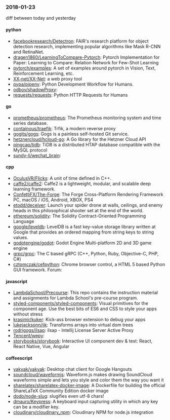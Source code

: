 ### 2018-01-23
diff between today and yesterday

#### python
* [facebookresearch/Detectron](https://github.com/facebookresearch/Detectron): FAIR's research platform for object detection research, implementing popular algorithms like Mask R-CNN and RetinaNet.
* [dragen1860/LearningToCompare-Pytorch](https://github.com/dragen1860/LearningToCompare-Pytorch): Pytorch Implementation for Paper: Learning to Compare: Relation Network for Few-Shot Learning
* [pytorch/examples](https://github.com/pytorch/examples): A set of examples around pytorch in Vision, Text, Reinforcement Learning, etc.
* [XX-net/XX-Net](https://github.com/XX-net/XX-Net): a web proxy tool
* [pypa/pipenv](https://github.com/pypa/pipenv): Python Development Workflow for Humans.
* [odboy/shadowProxy](https://github.com/odboy/shadowProxy): 
* [requests/requests](https://github.com/requests/requests): Python HTTP Requests for Humans 

#### go
* [prometheus/prometheus](https://github.com/prometheus/prometheus): The Prometheus monitoring system and time series database.
* [containous/traefik](https://github.com/containous/traefik): Trfik, a modern reverse proxy
* [gogits/gogs](https://github.com/gogits/gogs): Gogs is a painless self-hosted Git service.
* [hetznercloud/hcloud-go](https://github.com/hetznercloud/hcloud-go): A Go library for the Hetzner Cloud API
* [pingcap/tidb](https://github.com/pingcap/tidb): TiDB is a distributed HTAP database compatible with the MySQL protocol
* [sundy-li/wechat_brain](https://github.com/sundy-li/wechat_brain): 

#### cpp
* [OculusVR/Flicks](https://github.com/OculusVR/Flicks): A unit of time defined in C++.
* [caffe2/caffe2](https://github.com/caffe2/caffe2): Caffe2 is a lightweight, modular, and scalable deep learning framework.
* [ConfettiFX/The-Forge](https://github.com/ConfettiFX/The-Forge): The Forge Cross-Platform Rendering Framework PC, macOS / iOS, Android, XBOX, PS4
* [etodd/deceiver](https://github.com/etodd/deceiver): Launch your spider drone at walls, ceilings, and enemy heads in this philosophical shooter set at the end of the world.
* [ethereum/solidity](https://github.com/ethereum/solidity): The Solidity Contract-Oriented Programming Language
* [google/leveldb](https://github.com/google/leveldb): LevelDB is a fast key-value storage library written at Google that provides an ordered mapping from string keys to string values.
* [godotengine/godot](https://github.com/godotengine/godot): Godot Engine  Multi-platform 2D and 3D game engine
* [grpc/grpc](https://github.com/grpc/grpc): The C based gRPC (C++, Python, Ruby, Objective-C, PHP, C#)
* [cztomczak/cefpython](https://github.com/cztomczak/cefpython): Chrome browser control, a HTML 5 based Python GUI framework.  Forum:

#### javascript
* [LambdaSchool/Precourse](https://github.com/LambdaSchool/Precourse): This repo contains the instruction material and assignments for Lambda School's pre-course program.
* [styled-components/styled-components](https://github.com/styled-components/styled-components): Visual primitives for the component age. Use the best bits of ES6 and CSS to style your apps without stress 
* [krasimir/kuker](https://github.com/krasimir/kuker): Kick-ass browser extension to debug your apps
* [lukejacksonn/ijk](https://github.com/lukejacksonn/ijk): Transforms arrays into virtual dom trees 
* [rodrigogs/ilsap](https://github.com/rodrigogs/ilsap): ilsap - Intellij License Server Active Proxy
* [Tencent/wepy](https://github.com/Tencent/wepy): 
* [storybooks/storybook](https://github.com/storybooks/storybook): Interactive UI component dev & test: React, React Native, Vue, Angular

#### coffeescript
* [yakyak/yakyak](https://github.com/yakyak/yakyak): Desktop chat client for Google Hangouts
* [soundcloud/waveformjs](https://github.com/soundcloud/waveformjs): Waveform.js makes drawing SoundCloud waveforms simple and lets you style and color them the way you want it
* [sharelatex/sharelatex-docker-image](https://github.com/sharelatex/sharelatex-docker-image): A Dockerfile for building the official ShareLaTeX Community Edition docker image
* [dodo/node-slug](https://github.com/dodo/node-slug): slugifies even utf-8 chars!
* [dmauro/Keypress](https://github.com/dmauro/Keypress): A keyboard input capturing utility in which any key can be a modifier key.
* [cloudinary/cloudinary_npm](https://github.com/cloudinary/cloudinary_npm): Cloudinary NPM for node.js integration
